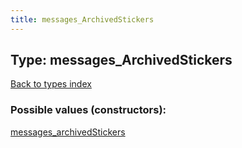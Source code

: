 ```yaml
---
title: messages_ArchivedStickers
---
```

## Type: messages\_ArchivedStickers  
[Back to types index](index.md)



### Possible values (constructors):

[messages\_archivedStickers](../constructors/messages_archivedStickers.md)  

